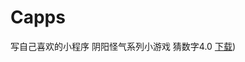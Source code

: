 # Capps
写自己喜欢的小程序
阴阳怪气系列小游戏
猜数字4.0 [下载](https://github.com/Lutio0215/Capps/raw/master/apps/%E7%8C%9C%E6%95%B0%E5%AD%97/%E9%98%B4%E9%98%B3%E7%8C%9C%E6%95%B0%E5%AD%974.0.exe))
